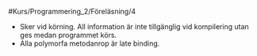 #Kurs/Programmering_2/Föreläsning/4 
- Sker vid körning. All information är inte tillgänglig vid kompilering utan ges medan programmet körs.
- Alla polymorfa metodanrop är late binding.
